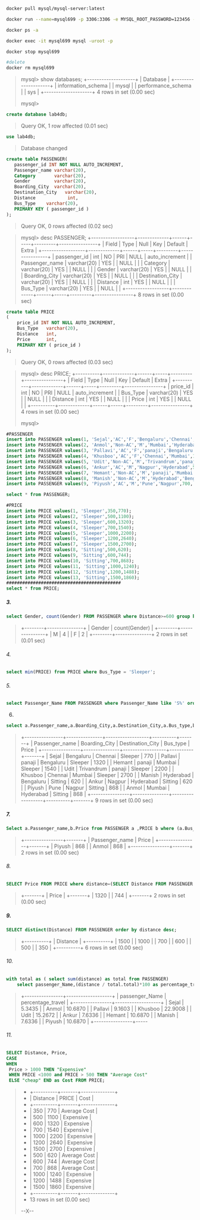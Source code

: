 ```bash
docker pull mysql/mysql-server:latest
```
```bash
docker run --name=mysql699 -p 3306:3306 -e MYSQL_ROOT_PASSWORD=123456 -d mysql/mysql-server:8.0
```

```bash
docker ps -a
```



```bash
docker exec -it mysql699 mysql -uroot -p

```

```bash
docker stop mysql699
```

```bash
#delete
docker rm mysql699
```



> mysql> show databases;
> +--------------------+
> | Database           |
> +--------------------+
> | information_schema |
> | mysql              |
> | performance_schema |
> | sys                |
> +--------------------+
> 4 rows in set (0.00 sec)
>
> mysql> 

```sql
create database lab4db;
```

> Query OK, 1 row affected (0.01 sec)

```sql
use lab4db;
```

> Database changed

```sql
create table PASSENGER(
   passenger_id INT NOT NULL AUTO_INCREMENT,
   Passenger_name varchar(20), 
   Category       varchar(20),
   Gender         varchar(20),
   Boarding_City  varchar(20),
   Destination_City   varchar(20),
   Distance            int,
   Bus_Type    varchar(20),
   PRIMARY KEY ( passenger_id )
);
```

> Query OK, 0 rows affected (0.02 sec)

> mysql> desc PASSENGER;
> +------------------+-------------+------+-----+---------+----------------+
> | Field            | Type        | Null | Key | Default | Extra          |
> +------------------+-------------+------+-----+---------+----------------+
> | passenger_id     | int         | NO   | PRI | NULL    | auto_increment |
> | Passenger_name   | varchar(20) | YES  |     | NULL    |                |
> | Category         | varchar(20) | YES  |     | NULL    |                |
> | Gender           | varchar(20) | YES  |     | NULL    |                |
> | Boarding_City    | varchar(20) | YES  |     | NULL    |                |
> | Destination_City | varchar(20) | YES  |     | NULL    |                |
> | Distance         | int         | YES  |     | NULL    |                |
> | Bus_Type         | varchar(20) | YES  |     | NULL    |                |
> +------------------+-------------+------+-----+---------+----------------+
> 8 rows in set (0.00 sec)

```sql
create table PRICE
(
	price_id INT NOT NULL AUTO_INCREMENT,
    Bus_Type   varchar(20),
    Distance   int,
    Price      int,
    PRIMARY KEY ( price_id )
);
```

> Query OK, 0 rows affected (0.03 sec)

> mysql> desc PRICE;
> +----------+-------------+------+-----+---------+----------------+
> | Field    | Type        | Null | Key | Default | Extra          |
> +----------+-------------+------+-----+---------+----------------+
> | price_id | int         | NO   | PRI | NULL    | auto_increment |
> | Bus_Type | varchar(20) | YES  |     | NULL    |                |
> | Distance | int         | YES  |     | NULL    |                |
> | Price    | int         | YES  |     | NULL    |                |
> +----------+-------------+------+-----+---------+----------------+
> 4 rows in set (0.00 sec)
>
> mysql> 

```sql
#PASSENGER
insert into PASSENGER values(1, 'Sejal','AC','F','Bengaluru','Chennai',350,'Sleeper');
insert into PASSENGER values(2, 'Anmol','Non-AC','M','Mumbai','Hyderabad',700,'Sitting');
insert into PASSENGER values(3, 'Pallavi','AC','F','panaji','Bengaluru',600,'Sleeper');
insert into PASSENGER values(4, 'Khusboo','AC','F','Chennai','Mumbai',1500,'Sleeper');
insert into PASSENGER values(5, 'Udit','Non-AC','M','Trivandrum','panaji',1000,'Sleeper');
insert into PASSENGER values(6, 'Ankur','AC','M','Nagpur','Hyderabad',500,'Sitting');
insert into PASSENGER values(7, 'Hemant','Non-AC','M','panaji','Mumbai',700,'Sleeper');
insert into PASSENGER values(8, 'Manish','Non-AC','M','Hyderabad','Bengaluru',500,'Sitting');
insert into PASSENGER values(9, 'Piyush','AC','M','Pune','Nagpur',700,'Sitting');
```



```sql
select * from PASSENGER;
```





```sql
#PRICE
insert into PRICE values(1, 'Sleeper',350,770);
insert into PRICE values(2, 'Sleeper',500,1100);
insert into PRICE values(3, 'Sleeper',600,1320);
insert into PRICE values(4, 'Sleeper',700,1540);
insert into PRICE values(5, 'Sleeper',1000,2200);
insert into PRICE values(6, 'Sleeper',1200,2640);
insert into PRICE values(7, 'Sleeper',1500,2700);
insert into PRICE values(8, 'Sitting',500,620);
insert into PRICE values(9, 'Sitting',600,744);
insert into PRICE values(10, 'Sitting',700,868);
insert into PRICE values(11, 'Sitting',1000,1240);
insert into PRICE values(12, 'Sitting',1200,1488);
insert into PRICE values(13, 'Sitting',1500,1860);
###########################################
select * from PRICE;
```

##### 3.

```sql
select Gender, count(Gender) FROM PASSENGER where Distance>=600 group by Gender ;
```

> +--------+---------------+
> | Gender | count(Gender) |
> +--------+---------------+
> | M      |             4 |
> | F      |             2 |
> +--------+---------------+
> 2 rows in set (0.01 sec)

###### 4.

```sql
select min(PRICE) from PRICE where Bus_Type = 'Sleeper';
```

###### 5.

```SQL
select Passenger_Name FROM PASSENGER where Passenger_Name like 'S%' order by Passenger_Name;
```



6.

```sql
select a.Passenger_name,a.Boarding_City,a.Destination_City,a.Bus_type,b.Price from PASSENGER a , PRICE b where (a.Bus_Type = b.Bus_Type and a.Distance = b.Distance);
```



> +----------------+---------------+------------------+----------+-------+
> | Passenger_name | Boarding_City | Destination_City | Bus_type | Price |
> +----------------+---------------+------------------+----------+-------+
> | Sejal          | Bengaluru     | Chennai          | Sleeper  |   770 |
> | Pallavi        | panaji        | Bengaluru        | Sleeper  |  1320 |
> | Hemant         | panaji        | Mumbai           | Sleeper  |  1540 |
> | Udit           | Trivandrum    | panaji           | Sleeper  |  2200 |
> | Khusboo        | Chennai       | Mumbai           | Sleeper  |  2700 |
> | Manish         | Hyderabad     | Bengaluru        | Sitting  |   620 |
> | Ankur          | Nagpur        | Hyderabad        | Sitting  |   620 |
> | Piyush         | Pune          | Nagpur           | Sitting  |   868 |
> | Anmol          | Mumbai        | Hyderabad        | Sitting  |   868 |
> +----------------+---------------+------------------+----------+-------+
> 9 rows in set (0.00 sec)



##### 7.

```sql
Select a.Passenger_name,b.Price from PASSENGER a ,PRICE b where (a.Bus_Type = "Sitting" and b.Bus_Type = "Sitting" and a.Distance = 700 and b.Distance=700);
```

> +----------------+-------+
> | Passenger_name | Price |
> +----------------+-------+
> | Piyush         |   868 |
> | Anmol          |   868 |
> +----------------+-------+
> 2 rows in set (0.00 sec)



###### 8.

```sql
SELECT Price FROM PRICE where distance=(SELECT Distance FROM PASSENGER where passenger_name = "Pallavi");
```



> +-------+
> | Price |
> +-------+
> |  1320 |
> |   744 |
> +-------+
> 2 rows in set (0.00 sec)



##### 9.

```SQL
SELECT distinct(Distance) FROM PASSENGER order by distance desc;
```

> +----------+
> | Distance |
> +----------+
> |     1500 |
> |     1000 |
> |      700 |
> |      600 |
> |      500 |
> |      350 |
> +----------+
> 6 rows in set (0.00 sec)



###### 10.



```SQL
with total as ( select sum(distance) as total from PASSENGER)
    select passenger_Name,(distance / total.total)*100 as percentage_travel from PASSENGER,total ;
```

> +----------------+-------------------+
> | passenger_Name | percentage_travel |
> +----------------+-------------------+
> | Sejal          |            5.3435 |
> | Anmol          |           10.6870 |
> | Pallavi        |            9.1603 |
> | Khusboo        |           22.9008 |
> | Udit           |           15.2672 |
> | Ankur          |            7.6336 |
> | Hemant         |           10.6870 |
> | Manish         |            7.6336 |
> | Piyush         |           10.6870 |
> +----------------+-----



###### 11.

```sql
SELECT Distance, Price,
CASE 
WHEN
 Price > 1000 THEN "Expensive"
 WHEN PRICE <1000 and PRICE > 500 THEN "Average Cost"
 ELSE "cheap" END as Cost FROM PRICE;

```



> - +----------+-------+--------------+
> - | Distance | PRICE | Cost         |
> - +----------+-------+--------------+
> - |      350 |   770 | Average Cost |
> - |      500 |  1100 | Expensive    |
> - |      600 |  1320 | Expensive    |
> - |      700 |  1540 | Expensive    |
> - |     1000 |  2200 | Expensive    |
> - |     1200 |  2640 | Expensive    |
> - |     1500 |  2700 | Expensive    |
> - |      500 |   620 | Average Cost |
> - |      600 |   744 | Average Cost |
> - |      700 |   868 | Average Cost |
> - |     1000 |  1240 | Expensive    |
> - |     1200 |  1488 | Expensive    |
> - |     1500 |  1860 | Expensive    |
> - +----------+-------+--------------+
> - 13 rows in set (0.00 sec)
>
> 
>
> --X--